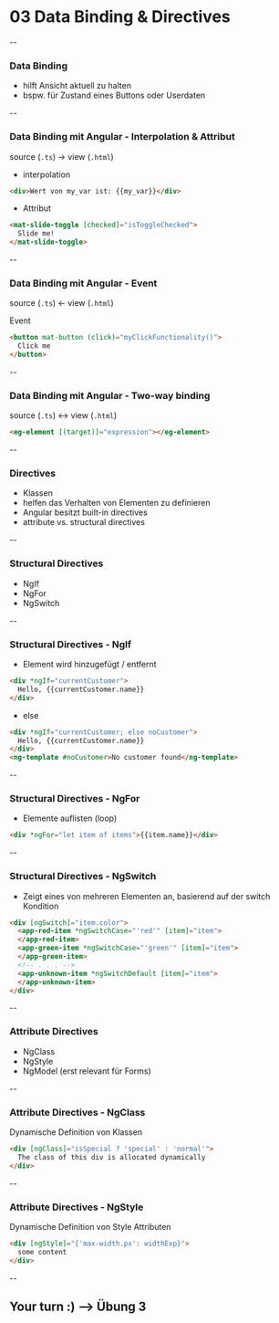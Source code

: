 # 03 Data Binding & Directives

--

### Data Binding

- hilft Ansicht aktuell zu halten
- bspw. für Zustand eines Buttons oder Userdaten

--

### Data Binding mit Angular - Interpolation & Attribut

source (`.ts`) -> view (`.html`)

- interpolation

```html
<div>Wert von my_var ist: {{my_var}}</div>
```

- Attribut

```html
<mat-slide-toggle [checked]="isToggleChecked">
  Slide me!
</mat-slide-toggle>
```

--

### Data Binding mit Angular - Event

source (`.ts`) <- view (`.html`)

Event

```html
<button mat-button (click)="myClickFunctionality()">
  Click me
</button>
```

--

### Data Binding mit Angular - Two-way binding

source (`.ts`) <-> view (`.html`)

```html
<eg-element [(target)]="expression"></eg-element>
```

--

### Directives

- Klassen
- helfen das Verhalten von Elementen zu definieren
- Angular besitzt built-in directives
- attribute vs. structural directives

--

### Structural Directives

- NgIf
- NgFor
- NgSwitch

--

### Structural Directives - NgIf

- Element wird hinzugefügt / entfernt

```html
<div *ngIf="currentCustomer">
  Hello, {{currentCustomer.name}}
</div>
```

- else

```html
<div *ngIf="currentCustomer; else noCustomer">
  Hello, {{currentCustomer.name}}
</div>
<ng-template #noCustomer>No customer found</ng-template>
```

--

### Structural Directives - NgFor

- Elemente auflisten (loop)

```html
<div *ngFor="let item of items">{{item.name}}</div>
```

--

### Structural Directives - NgSwitch

- Zeigt eines von mehreren Elementen an, basierend auf der switch Kondition

```html
<div [ngSwitch]="item.color">
  <app-red-item *ngSwitchCase="'red'" [item]="item">
  </app-red-item>
  <app-green-item *ngSwitchCase="'green'" [item]="item">
  </app-green-item>
  <!-- . . . -->
  <app-unknown-item *ngSwitchDefault [item]="item">
  </app-unknown-item>
</div>
```

--

### Attribute Directives

- NgClass
- NgStyle
- NgModel (erst relevant für Forms)

--

### Attribute Directives - NgClass

Dynamische Definition von Klassen

```html
<div [ngClass]="isSpecial ? 'special' : 'normal'">
  The class of this div is allocated dynamically
</div>
```

--

### Attribute Directives - NgStyle

Dynamische Definition von Style Attributen

```html
<div [ngStyle]="{'max-width.px': widthExp}">
  some content
</div>
```

--

## Your turn :) --> Übung 3
